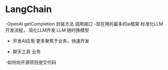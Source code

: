 # LangChain

-OpenAI
   getCompletion 封装方法  调用接口
-现在用的最多的ai框架
  标准化LLM开发流程，
  简化LLM开发
  LLM 随时换模型

- 开发AI应用
    更多聚焦于业务，快速开发


 - 聊天工具 业务

 -如何向开源项目提交代码     
